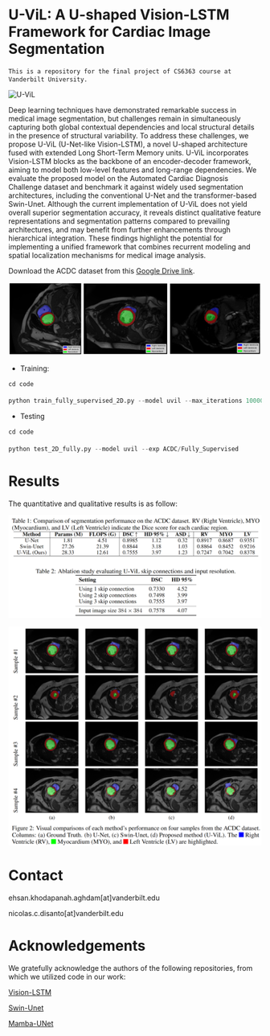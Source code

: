 # U-ViL: A U-shaped Vision-LSTM Framework for Cardiac Image Segmentation

```
This is a repository for the final project of CS6363 course at Vanderbilt University.
```

![U-ViL](./figs/u-vil.png)

Deep learning techniques have demonstrated remarkable success in medical image segmentation, but challenges remain in simultaneously capturing both global contextual dependencies and local structural details in the presence of structural variability. To address these challenges, we propose U-ViL (U-Net-like Vision-LSTM), a novel U-shaped architecture fused with extended Long Short-Term Memory units. U-ViL incorporates Vision-LSTM blocks as the backbone of an encoder-decoder framework, aiming to model both low-level features and long-range dependencies. We evaluate the proposed model on the Automated Cardiac Diagnosis Challenge dataset and benchmark it against widely used segmentation architectures, including the conventional U-Net and the transformer-based Swin-Unet. Although the current implementation of U-ViL does not yield overall superior segmentation accuracy, it reveals distinct qualitative feature representations and segmentation patterns compared to prevailing architectures, and may benefit from further enhancements through hierarchical integration. These findings highlight the potential for implementing a unified framework that combines recurrent modeling and spatial localization mechanisms for medical image analysis.

Download the ACDC dataset from this [Google Drive link](https://drive.google.com/file/d/1F3JzBSIURtFJkfcExBcT6Hu7Ar5_f8uv/view).

![acdc_samples](./figs/acdc_samples.png)

- Training:
```python
cd code

python train_fully_supervised_2D.py --model uvil --max_iterations 10000 --batch_size 4 --num_classes 4 --exp ACDC/Fully_Supervised
```

- Testing
```python
cd code

python test_2D_fully.py --model uvil --exp ACDC/Fully_Supervised
```
# Results

The quantitative and qualitative results is as follow:

![quantitative](./figs/quantitative.png)

![qualitative](./figs/visualizations.png)

# Contact
ehsan.khodapanah.aghdam[at]vanderbilt.edu

nicolas.c.disanto[at]vanderbilt.edu

# Acknowledgements
We gratefully acknowledge the authors of the following repositories, from which we utilized code in our work:

[Vision-LSTM](https://github.com/NX-AI/vision-lstm)

[Swin-Unet](https://github.com/HuCaoFighting/Swin-Unet)

[Mamba-UNet](https://github.com/ziyangwang007/Mamba-UNet/tree/main)